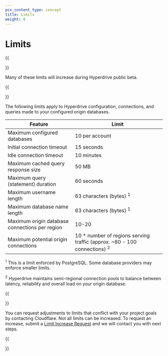 ```yaml
---
pcx_content_type: concept
title: Limits
weight: 8
---
```


# Limits

{{<Aside type="note" heading="Hyperdrive beta">}}

Many of these limits will increase during Hyperdrive public beta.

{{</Aside>}}

The following limits apply to Hyperdrive configuration, connections, and queries made to your configured origin databases.

| Feature                                        | Limit                                                                                |
| ---------------------------------------------- | ------------------------------------------------------------------------------------ |
| Maximum configured databases                   | 10 per account                                                                       |
| Initial connection timeout                     | 15 seconds                                                                           |
| Idle connection timeout                        | 10 minutes                                                                           |
| Maximum cached query response size             | 50 MB                                                                                |
| Maximum query (statement) duration             | 60 seconds                                                                           |
| Maximum username length                        | 63 characters (bytes) <sup>1</sup>                                                   |
| Maximum database name length                   | 63 characters (bytes) <sup>1</sup>                                                   |
| Maximum origin database connections per region | 10-20                                                                                |
| Maximum potential origin connections           | 10 \* number of regions serving traffic (approx. ~80 - 100 connections) <sup>2</sup> |

<sup>1</sup> This is a limit enforced by PostgreSQL. Some database providers may enforce smaller limits.

<sup>2</sup> Hyperdrive maintains semi-regional connection pools to balance between latency, reliability and overall load on your origin database.

{{<Aside type="note">}}

You can request adjustments to limits that conflict with your project goals by contacting Cloudflare. Not all limits can be increased. To request an increase, submit a [Limit Increase Request](https://forms.gle/ukpeZVLWLnKeixDu7) and we will contact you with next steps.

{{</Aside>}}
